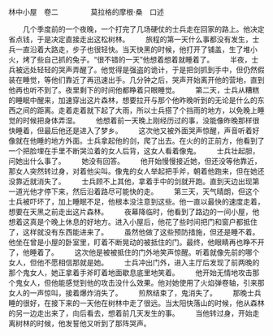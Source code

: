 林中小屋　卷二
　　
　　莫拉格的摩根·桑　口述

　　几个季度前的一个夜晚，一个打完了几场硬仗的士兵走在回家的路上。他决定省点钱，于是决定直接走出这松树林。
　　旅程的第一天什么事都没有发生，士兵一直沿着大路走，步子也很轻快。当天快黑的时候，他打开了铺盖，生了堆小火，烤了些自己抓的兔子。“很不错的一天”他想着想着就睡着了。
　　半夜，士兵被远处轻轻的哭声弄醒了。他觉得是强盗的诡计，于是把剑抓到手中，但仍然假装在睡觉，等他们靠近了再迅速出手。几分钟之后，哭声开始离开他的营地，直到他再也听不到了。夜里剩下的时间他都睁着只眼睡觉。
　　第二天，士兵从糟糕的睡眠中醒来，加速穿出这片森林，想要拉开与那个他昨晚听到的无论是什么的东西之间的距离。走着走着就下起了大雨，所以士兵搭了个挡雨的地方，以免晚上睡觉的时候把身体弄湿。
　　他想着前一天晚上刚经历过的事，没能像昨晚那样很快睡着，但最后他还是进入了梦乡。
　　这次他又被外面哭声惊醒，声音听着好像就在他睡的地方外面。士兵拿起他的剑，爬了出去。在火的的正前方，他看到了一个把脸埋在手里不断哭泣着的女人后背，这女人看着像鬼。 
　　士兵壮起胆，问她出什么事了。
　　她没有回答。
　　他开始慢慢接近她，但还没等他靠近，那女人突然转过身，对着他尖叫。像鬼的女人举起把手斧，朝着他跑来，但在她还没靠近就消失了。
　　士兵顾不上其他，拿着手中的剑就开跑。直到天边出现第一道光他才停下来，然后沿着路尽可能快的走。
　　第三天，天气晴朗，但这个士兵被吓坏了，加上睡眠不足，他根本没注意到这些。他一直以最快的速度走着，想要在天黑之前走出这片森林。
　　夜幕降临时，他看到了路边的一间小屋，他想着这真是个晚上休息的好地方。进入小屋后，他花了些时间把门和窗户都抵住了，这样就没有东西能进来了。
　　虽然他做了这些预防措施，但还是睡不着。他坐在曾是小屋的卧室里，盯着不断晃动的被抵住的门。最终，他眼睛再也睁不开了，他睡着了。
　　这次他是被被抵住的门外地笑声惊醒。听着就像先前的哪个女人，但他不愿相信那就是她。
　　士兵冲出门外，进入主厅后发现了前两晚的那个鬼女人，她正拿着手斧盯着地面歇息底里地笑着。
　　他开始无情地攻击那个鬼女人，但他能感觉到他的攻击没什么效果。他对她使用了火焰弹卷轴，引来那女人的一声惊叫，接着爆炸消失了。
　　煎熬结束了，鬼消失了。
　　那晚士兵睡的很好，在接下来的一天他在树林中走了很远。当太阳快落山的时候，他从森林的另一边走出来了，向后看去，想着前几天发生的事。
　　当他转过身，开始走离树林的时候，他发誓他又听到了那阵哭声。